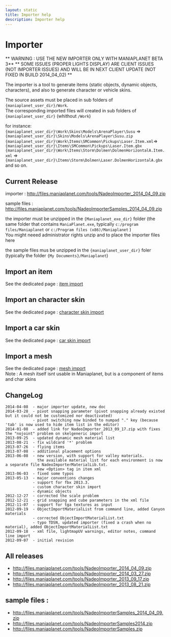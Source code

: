 ```yaml
---
layout: static
title: Importer help 
description: Importer help 
---
```

Importer
=
** WARNING : USE THE NEW IMPORTER ONLY WITH MANIAPLANET BETA 3** 
** SOME ISSUES (PROPER LIGHTS DISPLAY) ARE CLIENT ISSUES (NOT IMPORTER ISSUES) AND WILL BE IN NEXT CLIENT UPDATE (NOT FIXED IN BUILD 2014_04_02) **

The importer is a tool to generate items (static objects, dynamic objects, characters), and also to generate character or vehicle skins.


The source assets must be placed in sub folders of `{maniaplanet_user_dir}/Work`.  
The corresponding imported files will created in sub folders of `{maniaplanet_user_dir}` (whithout `/Work`)  

for instance:  
`{maniaplanet_user_dir}\Work\Skins\Models\ArenaPlayer\Susu` => `{maniaplanet_user_dir}\Skins\Models\ArenaPlayer\Susu.zip`  
`{maniaplanet_user_dir}\Work\Items\SMCommon\Pickups\Laser.Item.xml`=>`{maniaplanet_user_dir}\Items\SMCommon\Pickups\Laser.Item.gbx`  
`{maniaplanet_user_dir}\Work\Items\Storm\Dolmen\DolmenHorizontalA.Item.xml` => `{maniaplanet_user_dir}\Items\Storm\Dolmen\Laser.DolmenHorizontalA.gbx`  
and so on.

Current Release
-
importer : http://files.maniaplanet.com/tools/NadeoImporter_2014_04_09.zip

sample files : http://files.maniaplanet.com/tools/NadeoImporterSamples_2014_04_09.zip


the importer must be unzipped in the `{Maniaplanet_exe_dir}` folder (the same folder that contains `ManiaPlanet.exe`, typically `c:/program files/Maniaplanet` or `c:/Program files (x86)/Maniaplanet` )  
You might neeed administrator rights unzip and to place the importer files here

the sample files mus be unzipped in the `{maniaplanet_user_dir}` foler (typically the folder `{My Documents}/Maniaplanet`)

Import an item
-
See the dedicated page : [item import](importer_item)

Import an character skin
-
See the dedicated page : [character skin import](importer_charskin)

Import a car skin
-
See the dedicated page : [car skin import](importer_carskin)

Import a mesh
-
See the dedicated page : [mesh import](importer_mesh)  
Note : A mesh itself isnt usable in Maniaplanet, but is a component of items and char skins


ChangeLog
-
```
2014-04-08  - major importer update, new doc
2014-03-28  - pivot snapping parameter (pivot snapping already existed but it could not be customized nor deactivated)
			- pivot switching now binded to numpad "." key (because 'tab' is now used to hide item list in the editor)
2014-01-08  - added link for NadeoImporter_2013_09_17.zip with fixes the "nojoint" problem on skelgeneric import
2013-09-25	- updated dynamic mesh material list
2013-08-21  - fix wildcard '*' problem
2013-07-26 	- flying items
2013-07-08 	- additional placement options
2013-06-08  - new version, with support for valley materials.
			  the available material list for each environment is now a separate file NadeoImporterMaterialLib.txt.
			  new <Option> tag in item xml
2013-06-03  - fixed some typos
2013-05-13 	- major conventions changes
			- support for fbx 2013.3.
			- custom character skin import
			- dynamic objects
2012-12-27	- corrected the scale problem
2012-12-21	- grid snapping and cube parameters in the xml file
2012-11-07	- support for tga textures as input
2012-09-19 	- ObjectImportMaterialList from command line, added Canyon materials
			- corrected ObjectImportMaterialList.txt
			- typo TDSN, updated importer (fixed a crash when no material), added ObjectImportMaterialList.txt
2012-09-18	- xml file, lightmapUV warnings, editor notes, command line import
2012-09-07	- initial revision
```

All releases
--
- http://files.maniaplanet.com/tools/NadeoImporter_2014_04_09.zip
- http://files.maniaplanet.com/tools/NadeoImporter_2014_03_27.zip
- http://files.maniaplanet.com/tools/NadeoImporter_2013_09_17.zip
- http://files.maniaplanet.com/tools/NadeoImporter_2013_08_21.zip

sample files : 
--
- http://files.maniaplanet.com/tools/NadeoImporterSamples_2014_04_09.zip
- http://files.maniaplanet.com/tools/NadeoImporterSamples2014.zip
- http://files.maniaplanet.com/tools/NadeoImporterSamples.zip

